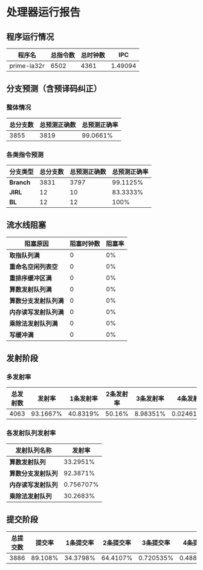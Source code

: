 # 处理器运行报告
## 程序运行情况
|程序名|总指令数|总时钟数|IPC|
|---|---|---|---|
|prime-la32r|6502|4361|1.49094|

## 分支预测（含预译码纠正）
### 整体情况
|总分支数|总预测正确数|总预测正确率|
|---|---|---|
|3855|3819|99.0661%|

### 各类指令预测
|分支类型|总分支数|总预测正确数|总预测正确率|
|---|---|---|---|
|**Branch**| 3831 | 3797 | 99.1125%|
|**JIRL**| 12 | 10 | 83.3333%|
|**BL**| 12 | 12 | 100%|

## 流水线阻塞
|阻塞原因|阻塞时钟数|阻塞率|
|---|---|---|
|**取指队列满**| 0 | 0%|
|**重命名空闲列表空**|0 | 0%|
|**重排序缓冲区满**|0 | 0%|
|**算数发射队列满**|0 | 0%|
|**算数分支发射队列满**|0 | 0%|
|**内存读写发射队列满**|0 | 0%|
|**乘除法发射队列满**|0 | 0%|
|**写缓冲满**|0 | 0%|

## 发射阶段
### 多发射率
|总发射数|发射率|1条发射率|2条发射率|3条发射率|4条发射率|
|---|---|---|---|---|---|
|4063|93.1667%|40.8319%|50.16%|8.98351%|0.0246124%|

### 各发射队列发射率
|发射队列名称|发射率|
|---|---|
|**算数发射队列**|33.2951%|
|**算数分支发射队列**|92.3871%|
|**内存读写发射队列**|0.756707%|
|**乘除法发射队列**|30.2683%|

## 提交阶段
|总提交数|提交率|1条提交率|2条提交率|3条提交率|4条提交率|
|---|---|---|---|---|---|
|3886|89.108%|34.3798%|64.4107%|0.720535%|0.488935%|
